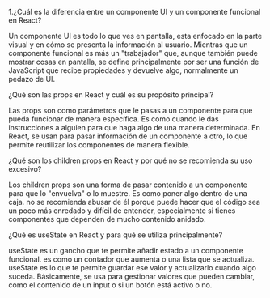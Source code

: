 1.¿Cuál es la diferencia entre un componente UI y un componente funcional en React?

Un componente UI es todo lo que ves en pantalla, esta enfocado en la parte visual y en cómo se presenta la información al usuario. Mientras que un componente funcional es más un "trabajador" que, aunque también puede mostrar cosas en pantalla, se define principalmente por ser una función de JavaScript que recibe propiedades y devuelve algo, normalmente un pedazo de UI.

¿Qué son las props en React y cuál es su propósito principal?

Las props son como parámetros que le pasas a un componente para que pueda funcionar de manera específica. Es como cuando le das instrucciones a alguien para que haga algo de una manera determinada. En React, se usan para pasar información de un componente a otro, lo que permite reutilizar los componentes de manera flexible.

¿Qué son los children props en React y por qué no se recomienda su uso excesivo?

Los children props son una forma de pasar contenido a un componente para que lo "envuelva" o lo muestre. Es como poner algo dentro de una caja.  no se recomienda abusar de él porque puede hacer que el código sea un poco más enredado y difícil de entender, especialmente si tienes componentes que dependen de mucho contenido anidado.

¿Qué es useState en React y para qué se utiliza principalmente?

useState es un gancho  que te permite añadir estado a un componente funcional. es como un contador que aumenta o una lista que se actualiza. useState es lo que te permite guardar ese valor y actualizarlo cuando algo suceda. Básicamente, se usa para gestionar valores que pueden cambiar, como el contenido de un input o si un botón está activo o no.



